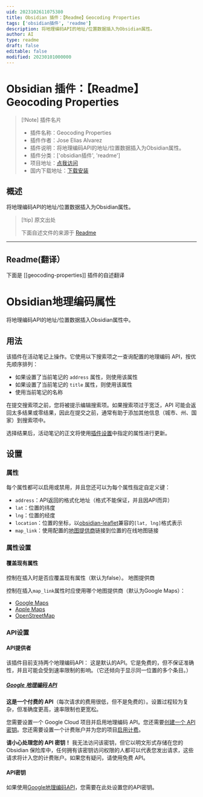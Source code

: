 ```yaml
---
uid: 2023102611075380
title: Obsidian 插件：【Readme】Geocoding Properties
tags: ['obsidian插件', 'readme']
description: 将地理编码API的地址/位置数据插入为Obsidian属性。
author: AI
type: readme
draft: false
editable: false
modified: 20230101000000
---
```


# Obsidian 插件：【Readme】Geocoding Properties

> [!Note] 插件名片
> - 插件名称：Geocoding Properties
> - 插件作者：Jose Elias Alvarez
> - 插件说明：将地理编码API的地址/位置数据插入为Obsidian属性。
> - 插件分类：['obsidian插件', 'readme']
> - 项目地址：[点我访问](https://github.com/jose-elias-alvarez/obsidian-geocoding-properties)
> - 国内下载地址：[下载安装](https://pkmer.cn/products/plugin/pluginMarket/?geocoding-properties)

## 概述

将地理编码API的地址/位置数据插入为Obsidian属性。



> [!tip] 原文出处
> 
>下面自述文件的来源于 [Readme](https://ghproxy.net/https://raw.githubusercontent.com/jose-elias-alvarez/obsidian-geocoding-properties/master/README.md)
> 

---

## Readme(翻译）

下面是 [[geocoding-properties]] 插件的自述翻译


# Obsidian地理编码属性

将地理编码API的地址/位置数据插入Obsidian属性中。
## 用法

该插件在活动笔记上操作。它使用以下搜索项之一查询配置的地理编码 API，按优先顺序排列：

-   如果设置了当前笔记的 `address` 属性，则使用该属性
-   如果设置了当前笔记的 `title` 属性，则使用该属性
-   使用当前笔记的名称

在提交搜索项之前，您将被提示编辑搜索项。如果搜索项过于宽泛，API 可能会返回太多结果或零结果，因此在提交之前，通常有助于添加其他信息（城市、州、国家）到搜索项中。

选择结果后，活动笔记的正文将使用[插件设置](#properties)中指定的属性进行更新。
## 设置
### 属性

每个属性都可以启用或禁用，并且您还可以为每个属性指定自定义键：

- `address`：API返回的格式化地址（格式不能保证，并且因API而异）
- `lat`：位置的纬度
- `lng`：位置的经度
- `location`：位置的坐标，以[obsidian-leaflet](https://github.com/javalent/obsidian-leaflet)兼容的`[lat, lng]`格式表示
- `map_link`：使用配置的[地图提供商](#map-provider)链接到位置的在线地图链接
### 属性设置
#### 覆盖现有属性

控制在插入时是否应覆盖现有属性（默认为false）。
地图提供商

控制在插入`map_link`属性时应使用哪个地图提供商（默认为Google Maps）：

-   [Google Maps](https://www.google.com/maps)
-   [Apple Maps](https://maps.apple.com)
-   [OpenStreetMap](https://www.openstreetmap.org)
### API设置
#### API提供者

该插件目前支持两个地理编码API：
这是默认的API。它是免费的，但不保证准确性，并且可能会受到速率限制的影响。（它还倾向于显示同一位置的多个条目。）
##### [Google 地理编码 API](https://developers.google.com/maps/documentation/geocoding/overview)

**这是一个付费的 API**（每次请求的费用很低，但不是免费的）。设置过程较为复杂，但准确度更高，速率限制也更宽松。

您需要设置一个 Google Cloud 项目并启用地理编码 API。您还需要[创建一个 API 密钥](https://developers.google.com/maps/documentation/geocoding/get-api-key)。您还需要设置一个计费账户并为您的项目[启用计费](https://developers.google.com/maps/documentation/geocoding/get-api-key#premium-auth)。

**请小心处理您的 API 密钥！** 我无法访问该密钥，但它以明文形式存储在您的 Obsidian 保险库中，任何拥有该密钥访问权限的人都可以代表您发出请求，这些请求将计入您的计费账户。如果您有疑问，请使用免费 API。
#### API密钥

如果使用[Google地理编码API](#google-geocoding-api)，您需要在此处设置您的API密钥。



